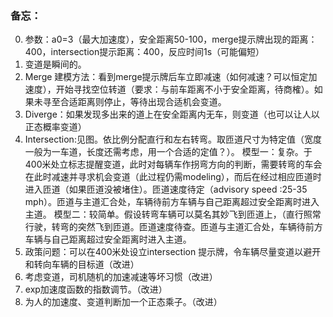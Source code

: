### 备忘：
0. 参数：a0=3（最大加速度），安全距离50-100，merge提示牌出现的距离：400，intersection提示距离：400，反应时间1s（可能偏短）1.	变道是瞬间的。2.	Merge 建模方法：看到merge提示牌后车立即减速（如何减速？可以恒定加速度），开始寻找空位转道（要求：与前车距离不小于安全距离，待商榷）。如果未寻至合适距离则停止，等待出现合适机会变道。3.	Diverge：如果发现多出来的道上在安全距离内无车，则变道（也可以让人以正态概率变道）4.	Intersection:见图。依比例分配直行和左右转弯。取匝道尺寸为特定值（宽度一般为一车道，长度还需考虑，用一个合适的定值？）。模型一：复杂。于400米处立标志提醒变道，此时对每辆车作拐弯方向的判断，需要转弯的车会在此时减速并寻求机会变道（此过程仍需modeling），而后在经过相应匝道时进入匝道（如果匝道没被堵住）。匝道速度待定（advisory speed :25-35 mph）。匝道与主道汇合处，车辆待前方车辆与自己距离超过安全距离时进入主道。模型二：较简单。假设转弯车辆可以莫名其妙飞到匝道上，（直行照常行驶，转弯的突然飞到匝道。匝道速度待查。匝道与主道汇合处，车辆待前方车辆与自己距离超过安全距离时进入主道。5.	政策问题：可以在400米处设立intersection 提示牌，令车辆尽量变道以避开和转向车辆的目标道（改进）6.	考虑变道，司机随机的加速减速等坏习惯（改进）7.	exp加速度函数的指数调节。（改进）8.	为人的加速度、变道判断加一个正态乘子。（改进）